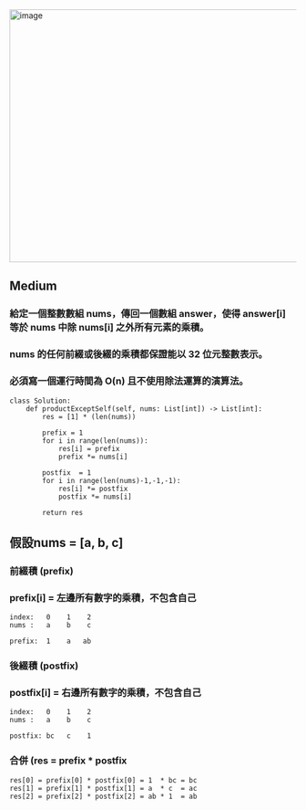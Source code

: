 <img width="922" height="443" alt="image" src="https://github.com/user-attachments/assets/6461eef3-5dfb-4bf0-b620-275bb719c0db" />

## Medium
### 給定一個整數數組 nums，傳回一個數組 answer，使得 answer[i] 等於 nums 中除 nums[i] 之外所有元素的乘積。 
### nums 的任何前綴或後綴的乘積都保證能以 32 位元整數表示。
### 必須寫一個運行時間為 O(n) 且不使用除法運算的演算法。

```
class Solution:
    def productExceptSelf(self, nums: List[int]) -> List[int]:
        res = [1] * (len(nums))

        prefix = 1
        for i in range(len(nums)):
            res[i] = prefix
            prefix *= nums[i]

        postfix  = 1
        for i in range(len(nums)-1,-1,-1):
            res[i] *= postfix
            postfix *= nums[i]

        return res
```

## 假設nums = [a, b, c]
### 前綴積 (prefix)
### prefix[i] = 左邊所有數字的乘積，不包含自己
```
index:   0    1    2
nums :   a    b    c

prefix:  1    a   ab
```

### 後綴積 (postfix)
### postfix[i] = 右邊所有數字的乘積，不包含自己
```
index:   0    1    2
nums :   a    b    c

postfix: bc   c    1
```
### 合併 (res = prefix * postfix
```
res[0] = prefix[0] * postfix[0] = 1  * bc = bc
res[1] = prefix[1] * postfix[1] = a  * c  = ac
res[2] = prefix[2] * postfix[2] = ab * 1  = ab
```





